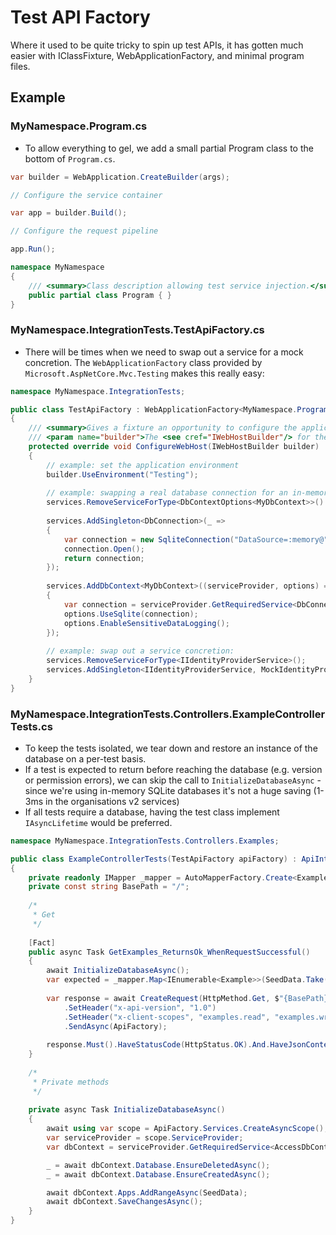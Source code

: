 # Test API Factory

Where it used to be quite tricky to spin up test APIs, it has gotten much easier with IClassFixture,
WebApplicationFactory, and minimal program files.

## Example

### MyNamespace.Program.cs

- To allow everything to gel, we add a small partial Program class to the bottom of `Program.cs`.

```csharp
var builder = WebApplication.CreateBuilder(args);

// Configure the service container

var app = builder.Build(); 

// Configure the request pipeline

app.Run();

namespace MyNamespace
{
    /// <summary>Class description allowing test service injection.</summary>
    public partial class Program { }
}
```

### MyNamespace.IntegrationTests.TestApiFactory.cs

- There will be times when we need to swap out a service for a mock concretion.  The `WebApplicationFactory` class 
  provided by `Microsoft.AspNetCore.Mvc.Testing` makes this really easy: 

```csharp
namespace MyNamespace.IntegrationTests;

public class TestApiFactory : WebApplicationFactory<MyNamespace.Program>
{
    /// <summary>Gives a fixture an opportunity to configure the application before it gets built.</summary>
    /// <param name="builder">The <see cref="IWebHostBuilder"/> for the application</param>
    protected override void ConfigureWebHost(IWebHostBuilder builder)
    {
        // example: set the application environment
        builder.UseEnvironment("Testing");
        
        // example: swapping a real database connection for an in-memory SQLite database:
        services.RemoveServiceForType<DbContextOptions<MyDbContext>>():
        
        services.AddSingleton<DbConnection>(_ => 
        {
            var connection = new SqliteConnection("DataSource=:memory@");
            connection.Open();
            return connection;
        });
        
        services.AddDbContext<MyDbContext>((serviceProvider, options) => 
        {
            var connection = serviceProvider.GetRequiredService<DbConnection>();
            options.UseSqlite(connection);
            options.EnableSensitiveDataLogging();
        });
        
        // example: swap out a service concretion:
        services.RemoveServiceForType<IIdentityProviderService>();
        services.AddSingleton<IIdentityProviderService, MockIdentityProviderService>();
    }
}
```

### MyNamespace.IntegrationTests.Controllers.ExampleControllerTests.cs

- To keep the tests isolated, we tear down and restore an instance of the database on a per-test basis.  
- If a test is expected to return before reaching the database (e.g. version or permission errors), we can skip the call
  to `InitializeDatabaseAsync` - since we're using in-memory SQLite databases it's not a huge saving (1-3ms in the 
  organisations v2 services)
- If all tests require a database, having the test class implement `IAsyncLifetime` would be preferred.

```csharp
namespace MyNamespace.IntegrationTests.Controllers.Examples;

public class ExampleControllerTests(TestApiFactory apiFactory) : ApiIntegrationTestBase(apiFactory)
{
    private readonly IMapper _mapper = AutoMapperFactory.Create<ExampleProfile>();
    private const string BasePath = "/";
    
    /*
     * Get
     */
    
    [Fact]
    public async Task GetExamples_ReturnsOk_WhenRequestSuccessful()
    {
        await InitializeDatabaseAsync();
        var expected = _mapper.Map<IEnumerable<Example>>(SeedData.Take(3));
        
        var response = await CreateRequest(HttpMethod.Get, $"{BasePath}?pageSize=3")
            .SetHeader("x-api-version", "1.0")
            .SetHeader("x-client-scopes", "examples.read", "examples.write")
            .SendAsync(ApiFactory);
        
        response.Must().HaveStatusCode(HttpStatus.OK).And.HaveJsonContent(expected);
    }
    
    /*
     * Private methods
     */
    
    private async Task InitializeDatabaseAsync()
    {
        await using var scope = ApiFactory.Services.CreateAsyncScope();
        var serviceProvider = scope.ServiceProvider;
        var dbContext = serviceProvider.GetRequiredService<AccessDbContext>();

        _ = await dbContext.Database.EnsureDeletedAsync();
        _ = await dbContext.Database.EnsureCreatedAsync();

        await dbContext.Apps.AddRangeAsync(SeedData);
        await dbContext.SaveChangesAsync();
    }
}
```
